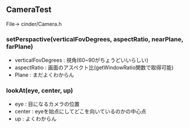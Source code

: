 ## CameraTest

File-> cinder/Camera.h    

### setPerspactive(verticalFovDegrees, aspectRatio, nearPlane, farPlane)

- verticalFovDegrees : 視角(60~90がちょうどいいらしい)    
- aspectRatio        : 画面のアスペクト比(getWindowRatio関数で取得可能)    
- Plane              : まだよくわからん    

### lookAt(eye, center, up)

- eye    : 目になるカメラの位置    
- center : eyeを始点にしてどこを向いているのかの中心点    
- up     : よくわからん